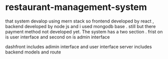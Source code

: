 # restaurant-management-system
 that system devalop using mern stack  so frontend developed by react , backend developed by node js and i used mongodb base .  still but there payment method not developed yet. The system has a two section . frist on is user interface and second on is admin interface

 dashfront includes adimin interface and user interface
 server includes backend models and route
 

